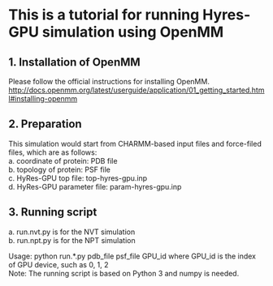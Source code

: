 # This is a tutorial for running Hyres-GPU simulation using OpenMM

## 1. Installation of OpenMM
   Please follow the official instructions for installing OpenMM.
   http://docs.openmm.org/latest/userguide/application/01_getting_started.html#installing-openmm
   
## 2. Preparation
   This simulation would start from CHARMM-based input files and force-filed files, which are as follows:  
   a. coordinate of protein: PDB file  
   b. topology of protein: PSF file  
   c. HyRes-GPU top file: top-hyres-gpu.inp  
   d. HyRes-GPU parameter file: param-hyres-gpu.inp  

## 3. Running script
   a. run.nvt.py is for the NVT simulation  
   b. run.npt.py is for the NPT simulation  
   
   Usage: python run.*.py pdb_file psf_file GPU_id 
            where GPU_id is the index of GPU device, such as 0, 1, 2  
   Note: The running script is based on Python 3 and numpy is needed.  
   

